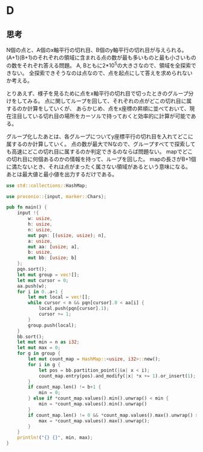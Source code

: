 # D
## 思考
N個の点と、A個のx軸平行の切れ目、B個のy軸平行の切れ目が与えられる。
(A+1)(B+1)のそれぞれの領域に含まれる点の数が最も多いものと最も小さいものの数をそれぞれ答える問題。
A, Bともに2*10<sup>5</sup>の大きさなので、領域を全探索できない。
全探索できそうなのは点なので、点を起点にして答えを求められないか考える。

とりあえず、様子を見るために点をx軸平行の切れ目で切ったときのグループ分けをしてみる。
点に関してループを回して、それぞれの点がどこの切れ目に属するのか計算をしていくが、
あらかじめ、点をx座標の昇順に並べておいて、現在注目している切れ目の場所をカーソルで持っておくと効率的に計算が可能である。

グループ化したあとは、各グループについてy座標平行の切れ目を入れてどこに属するのか計算していく。
点の数が最大でNなので、グループすべてで探索しても高速にどこの切れ目に属するのか判定できるのならば問題ない。
mapでどこの切れ目に何個あるのかの情報を持って、ループを回した。
mapの長さがB+1個に満たないとき、それは点がまったく属さない領域があるという意味になる。
あとは最大値と最小値を出力するだけである。

```rust
use std::collections::HashMap;

use proconio::{input, marker::Chars};

pub fn main() {
    input !{
        w: usize,
        h: usize,
        n: usize,
        mut pqn: [(usize, usize); n],
        a: usize,
        mut aa: [usize; a],
        b: usize,
        mut bb: [usize; b]
    };
    pqn.sort();
    let mut group = vec![];
    let mut cursor = 0;
    aa.push(w);
    for i in 0..a+1 {
        let mut local = vec![];
        while cursor < n && pqn[cursor].0 < aa[i] {
            local.push(pqn[cursor].1);
            cursor += 1;
        }
        group.push(local);
    }
    bb.sort();
    let mut min = n as i32;
    let mut max = 0;
    for g in group {
        let mut count_map = HashMap::<usize, i32>::new();
        for i in g {
            let pos = bb.partition_point(|&x| x < i);
            count_map.entry(pos).and_modify(|x| *x += 1).or_insert(1);
        }
        if count_map.len() != b+1 {
            min = 0;
        } else if *count_map.values().min().unwrap() < min {
            min = *count_map.values().min().unwrap()
        }
        if count_map.len() != 0 && *count_map.values().max().unwrap() > max {
            max = *count_map.values().max().unwrap();
        }
    }
    println!("{} {}", min, max);
}

```